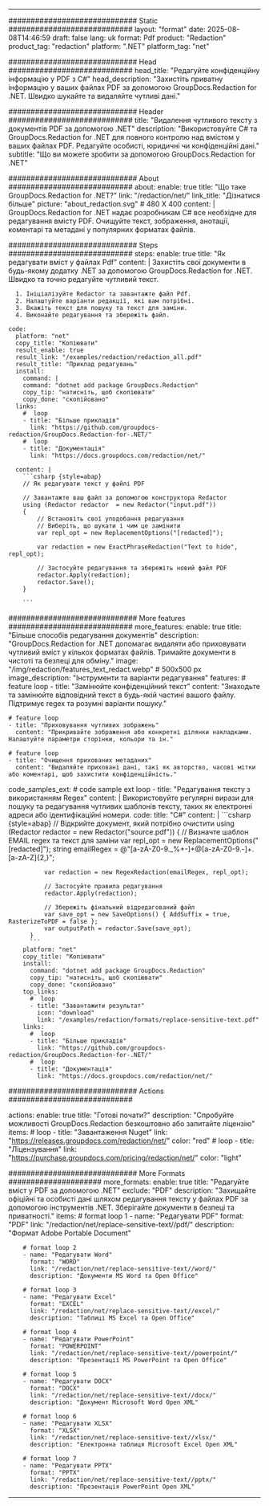 
---
############################# Static ############################
layout: "format"
date:  2025-08-08T14:46:59
draft: false
lang: uk
format: Pdf
product: "Redaction"
product_tag: "redaction"
platform: ".NET"
platform_tag: "net"

############################# Head ############################
head_title: "Редагуйте конфіденційну інформацію у PDF з C#"
head_description: "Захистіть приватну інформацію у ваших файлах PDF за допомогою GroupDocs.Redaction for .NET. Швидко шукайте та видаляйте чутливі дані."

############################# Header ############################
title: "Видалення чутливого тексту з документів PDF за допомогою .NET" 
description: "Використовуйте C# та GroupDocs.Redaction for .NET для повного контролю над вмістом у ваших файлах PDF. Редагуйте особисті, юридичні чи конфіденційні дані."
subtitle: "Що ви можете зробити за допомогою GroupDocs.Redaction for .NET" 

############################# About ############################
about:
    enable: true
    title: "Що таке GroupDocs.Redaction for .NET?"
    link: "/redaction/net/"
    link_title: "Дізнатися більше"
    picture: "about_redaction.svg" # 480 X 400
    content: |
       GroupDocs.Redaction for .NET надає розробникам C# все необхідне для редагування вмісту PDF. Очищуйте текст, зображення, анотації, коментарі та метадані у популярних форматах файлів.

############################# Steps ############################
steps:
    enable: true
    title: "Як редагувати вміст у файлах Pdf"
    content: |
      Захистіть свої документи в будь-якому додатку .NET за допомогою GroupDocs.Redaction for .NET. Швидко та точно редагуйте чутливий текст.
      
      1. Ініціалізуйте Redactor та завантажте файл Pdf.
      2. Налаштуйте варіанти редакції, які вам потрібні.
      3. Вкажіть текст для пошуку та текст для заміни.
      4. Виконайте редагування та збережіть файл.
   
    code:
      platform: "net"
      copy_title: "Копіювати"
      result_enable: true
      result_link: "/examples/redaction/redaction_all.pdf"
      result_title: "Приклад редагувань"
      install:
        command: |
        command: "dotnet add package GroupDocs.Redaction"
        copy_tip: "натисніть, щоб скопіювати"
        copy_done: "скопійовано"
      links:
        #  loop
        - title: "Більше прикладів"
          link: "https://github.com/groupdocs-redaction/GroupDocs.Redaction-for-.NET/"
        #  loop
        - title: "Документація"
          link: "https://docs.groupdocs.com/redaction/net/"
          
      content: |
        ```csharp {style=abap}
        // Як редагувати текст у файлі PDF

        // Завантажте ваш файл за допомогою конструктора Redactor
        using (Redactor redactor  = new Redactor("input.pdf"))
        {
            // Встановіть свої уподобання редагування
            // Виберіть, що шукати і чим це замінити
            var repl_opt = new ReplacementOptions("[redacted]");
            
            var redaction = new ExactPhraseRedaction("Text to hide", repl_opt);

            // Застосуйте редагування та збережіть новий файл PDF
            redactor.Apply(redaction);
            redactor.Save();
        }
        
        ```            


############################# More features ############################
more_features:
  enable: true
  title: "Більше способів редагування документів"
  description: "GroupDocs.Redaction for .NET допомагає видаляти або приховувати чутливий вміст у кількох форматах файлів. Тримайте документи в чистоті та безпеці для обміну."
  image: "/img/redaction/features_text_redact.webp" # 500x500 px
  image_description: "Інструменти та варіанти редагування"
  features:
    # feature loop
    - title: "Замінюйте конфіденційний текст"
      content: "Знаходьте та замінюйте відповідний текст в будь-якій частині вашого файлу. Підтримує regex та розумні варіанти пошуку."

    # feature loop
    - title: "Приховування чутливих зображень"
      content: "Прикривайте зображення або конкретні ділянки накладками. Налаштуйте параметри сторінки, кольори та ін."

    # feature loop
    - title: "Очищення прихованих метаданих"
      content: "Видаляйте приховані дані, такі як авторство, часові мітки або коментарі, щоб захистити конфіденційність."
      
  code_samples_ext:
    # code sample ext loop
    - title: "Редагування тексту з використанням Regex"
      content: |
        Використовуйте регулярні вирази для пошуку та редагування чутливих шаблонів тексту, таких як електронні адреси або ідентифікаційні номери.
      code:
        title: "C#"
        content: |
          ```csharp {style=abap}
          //  Відкрийте документ, який потрібно очистити
          using (Redactor redactor  = new Redactor("source.pdf"))
          {
              // Визначте шаблон EMAIL regex та текст для заміни
              var repl_opt = new ReplacementOptions("[redacted]");
              string emailRegex = @"[a-zA-Z0-9._%+-]+@[a-zA-Z0-9.-]+\.[a-zA-Z]{2,}";

              var redaction = new RegexRedaction(emailRegex, repl_opt);

              // Застосуйте правила редагування
              redactor.Apply(redaction);

              // Збережіть фінальний відредагований файл
              var save_opt = new SaveOptions() { AddSuffix = true, RasterizeToPDF = false };
              var outputPath = redactor.Save(save_opt);
          }
          ```
        platform: "net"
        copy_title: "Копіювати"
        install:
          command: "dotnet add package GroupDocs.Redaction"
          copy_tip: "натисніть, щоб скопіювати"
          copy_done: "скопійовано"
        top_links:
          #  loop
          - title: "Завантажити результат"
            icon: "download"
            link: "/examples/redaction/formats/replace-sensitive-text.pdf"
        links:
          #  loop
          - title: "Більше прикладів"
            link: "https://github.com/groupdocs-redaction/GroupDocs.Redaction-for-.NET/"
          #  loop
          - title: "Документація"
            link: "https://docs.groupdocs.com/redaction/net/"


############################# Actions ############################

actions:
  enable: true
  title: "Готові почати?"
  description: "Спробуйте можливості GroupDocs.Redaction безкоштовно або запитайте ліцензію"
  items:
    #  loop
    - title: "Завантаження Nuget"
      link: "https://releases.groupdocs.com/redaction/net/"
      color: "red"
        #  loop
    - title: "Ліцензування"
      link: "https://purchase.groupdocs.com/pricing/redaction/net/"
      color: "light"


############################# More Formats #####################
more_formats:
    enable: true
    title: "Редагуйте вміст у PDF за допомогою .NET"
    exclude: "PDF"
    description: "Захищайте офіційні та особисті дані шляхом редагування тексту у файлах PDF за допомогою інструментів .NET. Зберігайте документи в безпеці та приватності."
    items: 
        # format loop 1
        - name: "Редагувати PDF"
          format: "PDF"
          link: "/redaction/net/replace-sensitive-text//pdf/"
          description: "Формат Adobe Portable Document"

        # format loop 2
        - name: "Редагувати Word"
          format: "WORD"
          link: "/redaction/net/replace-sensitive-text//word/"
          description: "Документи MS Word та Open Office"
          
        # format loop 3
        - name: "Редагувати Excel"
          format: "EXCEL"
          link: "/redaction/net/replace-sensitive-text//excel/"
          description: "Таблиці MS Excel та Open Office"

        # format loop 4
        - name: "Редагувати PowerPoint"
          format: "POWERPOINT"
          link: "/redaction/net/replace-sensitive-text//powerpoint/"
          description: "Презентації MS PowerPoint та Open Office"

        # format loop 5
        - name: "Редагувати DOCX"
          format: "DOCX"
          link: "/redaction/net/replace-sensitive-text//docx/"
          description: "Документ Microsoft Word Open XML"
          
        # format loop 6
        - name: "Редагувати XLSX"
          format: "XLSX"
          link: "/redaction/net/replace-sensitive-text//xlsx/"
          description: "Електронна таблиця Microsoft Excel Open XML"
          
        # format loop 7
        - name: "Редагувати PPTX"
          format: "PPTX"
          link: "/redaction/net/replace-sensitive-text//pptx/"
          description: "Презентація PowerPoint Open XML"


---